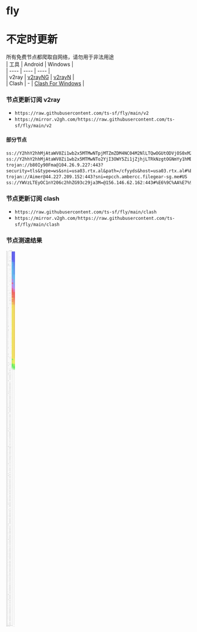 # fly
# 不定时更新
所有免费节点都爬取自网络，请勿用于非法用途  
|  工具  | Android  | Windows  |  
|  ----  | ----   | ----  |  
| v2ray  | [v2rayNG](https://github.com/2dust/v2rayNG/releases) | [v2rayN](https://github.com/2dust/v2rayN/releases) |  
| Clash  | - | [Clash For Windows](https://github.com/2dust/clashN/releases) | 
  
### 节点更新订阅  v2ray
- `https://raw.githubusercontent.com/ts-sf/fly/main/v2`  
- `https://mirror.v2gh.com/https://raw.githubusercontent.com/ts-sf/fly/main/v2`  

#### 部分节点  
``` 
ss://Y2hhY2hhMjAtaWV0Zi1wb2x5MTMwNTpjMTZmZDM4NC04M2NlLTQwOGUtODVjOS0xM2RiOTFiYWVmZjc=@free.2apzhfa.xyz:31171#%F0%9F%87%B8%F0%9F%87%ACSG%E6%96%B0%E5%8A%A0%E5%9D%A1
ss://Y2hhY2hhMjAtaWV0Zi1wb2x5MTMwNTo2YjI3OWY5Zi1jZjhjLTRkNzgtOGNmYy1hMDc4Zjc0OWNiZGU=@free.2weradf.xyz:36471#%F0%9F%87%A9%F0%9F%87%AADE%E5%BE%B7%E5%9B%BD
trojan://b80Iy90Fma@104.26.9.227:443?security=tls&type=ws&sni=usa03.rtx.al&path=/cfyyds&host=usa03.rtx.al#%E6%9C%AA%E7%9F%A5
trojan://Aimer@44.227.209.152:443?sni=epcch.ambercc.filegear-sg.me#US
ss://YWVzLTEyOC1nY206c2hhZG93c29ja3M=@156.146.62.162:443#%E6%9C%AA%E7%9F%A52%2016.3MB%2Fs
```
### 节点更新订阅  clash
- `https://raw.githubusercontent.com/ts-sf/fly/main/clash`  
- `https://mirror.v2gh.com/https://raw.githubusercontent.com/ts-sf/fly/main/clash`  

### 节点测速结果
![image](traffic.png)
